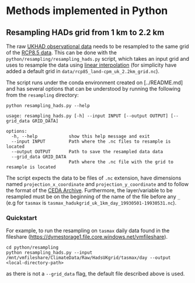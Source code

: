 # Methods implemented in Python

## Resampling HADs grid from 1 km to 2.2 km

The raw [UKHAD observational data](https://data.ceda.ac.uk/badc/ukmo-hadobs/data/insitu/MOHC/HadOBS/HadUK-Grid/v1.1.0.0/1km) 
needs to be resampled to the same grid of the [RCP8.5 data](https://data.ceda.ac.uk/badc/ukcp18/data/land-cpm/uk/2.2km/rcp85/).
This can be done with the `python/resampling/resampling_hads.py` script, which takes an input
grid and uses to resample the data using [linear interpolation](https://docs.xarray.dev/en/stable/generated/xarray.DataArray.interp.html) (for simplicity have added a
default grid in `data/rcp85_land-cpm_uk_2.2km_grid.nc`).


The script runs under the conda environment created on [../README.md] and has several options that can be understood by 
running the following from the `resampling` directory:

```
python resampling_hads.py --help

usage: resampling_hads.py [-h] --input INPUT [--output OUTPUT] [--grid_data GRID_DATA]

options:
  -h, --help            show this help message and exit
  --input INPUT         Path where the .nc files to resample is located
  --output OUTPUT       Path to save the resampled data data
  --grid_data GRID_DATA
                        Path where the .nc file with the grid to resample is located

```

The script expects the data to be files of `.nc` extension, have dimensions named `projection_x_coordinate` and `projection_y_coordinate` and to follow the format
of the [CEDA Archive](https://data.ceda.ac.uk/badc/ukmo-hadobs/data/insitu/MOHC/HadOBS/HadUK-Grid/v1.1.0.0/1km).
Furthermore, the layer/variable to be resampled must be on the beginning of the name of the file before any `_` (e.g for `tasmax` is `tasmax_hadukgrid_uk_1km_day_19930501-19930531.nc`).

### Quickstart 

For example, to run the resampling on `tasmax` daily data found in the fileshare (https://dymestorage1.file.core.windows.net/vmfileshare).

```
cd python/resampling
python resampling_hads.py --input /mnt/vmfileshare/ClimateData/Raw/HadsUKgrid/tasmax/day --output <local-directory-path>
```

as there is not a `--grid_data` flag, the default file described above is used. 
